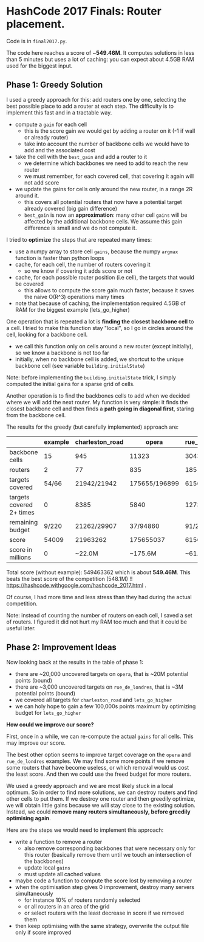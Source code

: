 # HashCode 2017 Finals: Router placement.

Code is in `final2017.py`.

The code here reaches a score of ~**549.46M**.
It computes solutions in less than 5 minutes but uses a lot of caching: you can expect about 4.5GB RAM
used for the biggest input.

## Phase 1: Greedy Solution

I used a greedy approach for this: add routers one by one, selecting the best possible place to add
a router at each step. The difficulty is to implement this fast and in a tractable way.

* compute a `gain` for each cell
  * this is the score gain we would get by adding a router on it (-1 if wall or already router)
  * take into account the number of backbone cells we would have to add and the associated cost
* take the cell with the `best_gain` and add a router to it
  * we determine which backbones we need to add to reach the new router
  * we must remember, for each covered cell, that covering it again will not add score
* we update the gains for cells only around the new router, in a range 2R around it.
  * this covers all potential routers that now have a potential target already covered (big gain difference)
  * `best_gain` is now an **approximation**: many other cell `gains` will be affected by the additional backbone cells.
  We assume this gain difference is small and we do not compute it.


I tried to **optimize** the steps that are repeated many times:

* use a numpy array to store cell `gains`, because the numpy `argmax` function is faster than python loops
* cache, for each cell, the number of routers covering it
  * so we know if covering it adds score or not
* cache, for each possible router position (i.e cell), the targets that would be covered
  * this allows to compute the score gain much faster, because it saves the naive O(R^3) operations many times
* note that because of caching, the implementation required 4.5GB of RAM for the biggest example (lets_go_higher)

One operation that is repeated a lot is **finding the closest backbone cell** to a cell.
I tried to make this function stay "local", so I go in circles around the cell, looking for a backbone cell.
* we call this function only on cells around a new router (except initially), so we know a backbone is not too far
* initially, when no backbone cell is added, we shortcut to the unique backbone cell (see variable `building.initialState`)

Note: before implementing the `building.initialState` trick, I simply computed the initial gains for a sparse grid of cells.

Another operation is to find the backbones cells to add when we decided where we will add the next router.
My function is very simple: it finds the closest backbone cell and then finds a **path going in diagonal first**,
staring from the backbone cell.

The results for the greedy (but carefully implemented) approach are:

|                          | example  | charleston_road | opera          | rue_de_londres     |    lets_go_higher    |
| -----                    | -------- | -----           | ------         | -------            | -----------          |
| backbone cells           | 15       |    945          |  11323         | 3043               | 23661                |
| routers                  |  2       |    77           |  835           | 185                | 3604                 |
| targets covered          | 54/66    | 21942/21942     |  175655/196899 | 61561/64426        | 288108/288108        |
| targets covered 2+ times | 0        | 8385            |  5840          | 12737              | 101864               |
| remaining budget         | 9/220    | 21262/29907     |  37/94860      | 91/21634           | 2175972/2654677      |
| score                    | 54009    | 21963262        |  175655037     | 61561091           | 290283972            |
| score in millions        | 0        | ~22.0M          |  ~175.6M       | ~61.6M             | ~290.3M              |

Total score (without example): 549463362 which is about **549.46M**.
This beats the best score of the competition (548.1M) !! https://hashcode.withgoogle.com/hashcode_2017.html .

Of course, I had more time and less stress than they had during the actual competition.

Note: instead of counting the number of routers on each cell, I saved a set of routers.
I figured it did not hurt my RAM too much and that it could be useful later.

## Phase 2: Improvement Ideas

Now looking back at the results in the table of phase 1:

* there are ~20,000 uncovered targets on `opera`, that is ~20M potential points (bound)
* there are ~3,000 uncovered targets on `rue_de_londres`, that is ~3M potential points (bound)
* we covered all targets for `charleston_road` and `lets_go_higher`
* we can holy hope to gain a few 100,000s points maximum by optimizing budget for `lets_go_higher`

**How could we improve our score?**

First, once in a while, we can re-compute the actual `gains` for all cells. This may improve our score.


The best other option seems to improve target coverage on the `opera` and `rue_de_londres` examples.
We may find some more points if we remove some routers that have become useless,
or which removal would us cost the least score. And then we could use the freed budget for more routers.


We used a greedy approach and we are most likely stuck in a local optimum. So in order to find more solutions,
we can destroy routers and find other cells to put them. If we destroy one router and then greedily optimize,
we will obtain little gains because we will stay close to the existing solution. Instead,
we could **remove many routers simultaneously, before greedily optimising again**.

Here are the steps we would need to implement this approach:

* write a function to remove a router
  * also remove corresponding backbones that were necessary only for this router
  (basically remove them until we touch an intersection of the backbones)
  * update local `gains`
  * must update all cached values
* maybe code a function to compute the score lost by removing a router
* when the optimisation step gives 0 improvement, destroy many servers simultaneously
  * for instance 10% of routers randomly selected
  * or all routers in an area of the grid
  * or select routers with the least decrease in score if we removed them
* then keep optimising with the same strategy, overwrite the output file only if score improved
